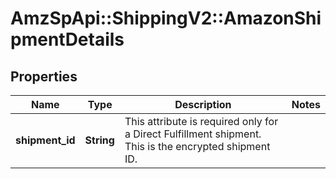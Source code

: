 # AmzSpApi::ShippingV2::AmazonShipmentDetails

## Properties
Name | Type | Description | Notes
------------ | ------------- | ------------- | -------------
**shipment_id** | **String** | This attribute is required only for a Direct Fulfillment shipment. This is the encrypted shipment ID. | 

